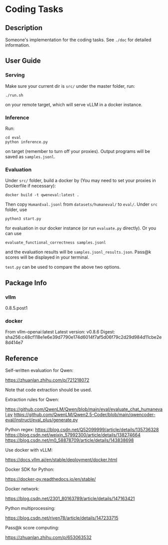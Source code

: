 # Coding Tasks

## Description

Someone's implementation for the coding tasks. See `./doc` for detailed information.

## User Guide

### Serving

Make sure your current dir is `src/` under the master folder, run:
```
./run.sh
```
on your remote target, which will serve vLLM in a docker instance.

### Inference

Run:
```
cd eval
python inference.py
```
on target (remember to turn off your proxies). Output programs will be saved as `samples.jsonl`.

### Evaluation

Under `src/` folder, build a docker by (You may need to set your proxies in Dockerfile if necessary):
```
docker build -t qweneval:latest .
```
Then copy `HumanEval.jsonl` from `datasets/humaneval/` to `eval/`. Under `src` folder, use
```
python3 start.py
```
for evaluation in our docker instance (or run `evaluate.py` directly). Or you can use
```
evaluate_functional_correctness samples.jsonl
```
and the evaluation results will be `samples.jsonl_results.json`. Pass@k scores will be displayed in your terminal.

`test.py` can be used to compare the above two options.

## Package Info

### vllm

0.8.5.post1

### docker

From vllm-openai:latest
Latest version: v0.8.6
Digest: sha256:c48cf118e1e6e39d7790e174d6014f7af5d06f79c2d29d984d11cbe2e8d414e7

## Reference

Self-written evaluation for Qwen:

https://zhuanlan.zhihu.com/p/721218072

Note that code extraction should be used.

Extraction rules for Qwen:

https://github.com/QwenLM/Qwen/blob/main/eval/evaluate_chat_humaneval.py
https://github.com/QwenLM/Qwen2.5-Coder/blob/main/qwencoder-eval/instruct/eval_plus/generate.py

Python regex:
https://blog.csdn.net/Q52099999/article/details/135736328
https://blog.csdn.net/weixin_57992300/article/details/138274664
https://blog.csdn.net/m0_58878709/article/details/143838698

Use docker with vLLM:

https://docs.vllm.ai/en/stable/deployment/docker.html

Docker SDK for Python:

https://docker-py.readthedocs.io/en/stable/

Docker network:

https://blog.csdn.net/2301_80163789/article/details/147163421

Python multiprocessing:

https://blog.csdn.net/riven78/article/details/147233715

Pass@k score computing:

https://zhuanlan.zhihu.com/p/653063532
